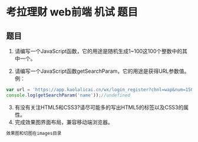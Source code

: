 # 考拉理财 web前端 机试 题目


## 题目

1.	请编写一个JavaScript函数，它的用途是随机生成1~100这100个整数中的其中一个。

2.	请编写一个JavaScript函数getSearchParam，它的用途是获得URL参数值。例：
  ```js
  var url = 'https://app.kaolalicai.cn/wx/login_register?chnl=wap&num=1500';
  console.log(getSearchParam('name'));//undefined
  ```
3.	有没有关注HTML5和CSS3?请尽可能多的写出HTML5的标签以及CSS3的属性。
4.	完成效果图界面布局，兼容移动端浏览器。

  ```html
  效果图和切图在images目录
  ```
